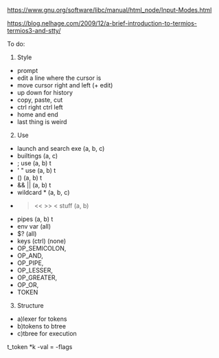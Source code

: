 https://www.gnu.org/software/libc/manual/html_node/Input-Modes.html

https://blog.nelhage.com/2009/12/a-brief-introduction-to-termios-termios3-and-stty/


To do:

1) Style
- prompt
- edit a line where the cursor is
- move cursor right and left (+ edit)
- up down for history
- copy, paste, cut
- ctrl right ctrl left
- home and end
- last thing is weird


2) Use
- launch and search exe (a, b, c)
- builtings (a, c)
- ; use (a, b) t
- ' " use (a, b) t
- () (a, b) t
- && || (a, b) t
- wildcard * (a, b, c)
- > << >> < stuff (a, b)
- pipes (a, b) t
- env var (all)
- $? (all)
- keys (ctrl) (none)
- OP_SEMICOLON,
- OP_AND,
- OP_PIPE,
- OP_LESSER,
- OP_GREATER,
- OP_OR,
- TOKEN


3) Structure
- a)lexer for tokens
- b)tokens to btree
- c)tbree for execution

t_token *k
-val =
-flags

